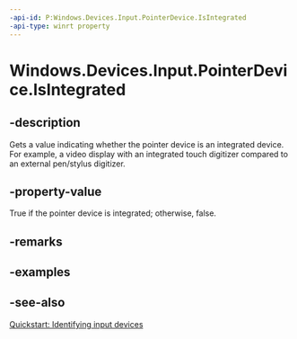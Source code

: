 ```yaml
---
-api-id: P:Windows.Devices.Input.PointerDevice.IsIntegrated
-api-type: winrt property
---
```


<!-- Property syntax
public bool IsIntegrated { get; }
-->

# Windows.Devices.Input.PointerDevice.IsIntegrated

## -description
Gets a value indicating whether the pointer device is an integrated device. For example, a video display with an integrated touch digitizer compared to an external pen/stylus digitizer.

## -property-value
True if the pointer device is integrated; otherwise, false.

## -remarks

## -examples

## -see-also
[Quickstart: Identifying input devices](https://docs.microsoft.com/en-us/windows/uwp/design/input/identify-input-devices)